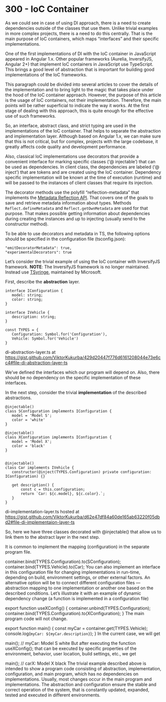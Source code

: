 # 300 - IoC Container

As we could see in case of using DI approach, there is a need to create dependencies outside of the classes that use them. Unlike trivial examples in more complex projects, there is a need to do this centrally. That is the main purpose of IoC containers, which maps “interfaces” and their specific implementations.

One of the first implementations of DI with the IoC container in JavaScript appeared in Angular 1.x. Other popular frameworks (Aurelia, InversifyJS, Angular 2+) that implement IoC containers in JavaScript use TypeScript. This brings a good level of abstraction that is important for building good implementations of the IoC frameworks.

This paragraph could be divided into several articles to cover the details of the implementation and to bring light to the magic that takes place under the hood of the IoC container approach. However, the purpose of this article is the usage of IoC containers, not their implementation. Therefore, the main points will be rather superficial to indicate the way it works. At the first stage of dealing with this approach, this is quite enough for the effective use of such frameworks.

So, an interface, abstract class, and strict typing are used in the implementations of the IoC container. That helps to separate the abstraction and implementation layer. Although based on Angular 1.x, we can make sure that this is not critical, but for complex, projects with the large codebase, it greatly affects code quality and development performance.

Also, classical IoC implementations use decorators that provide a convenient interface for marking specific classes (‘@ injectable’) that can be used as dependencies. In client class, the dependencies are labeled (‘@ inject’) that are tokens and are created using the IoC container. Dependency specific implementation will be known at the time of execution (runtime) and will be passed to the instances of client classes that require its injection.

The decorator methods use the polyfill “reflection-metadata” that implements the [Metadata Reflection API](https://github.com/rbuckton/reflect-metadata). That covers one of the goals to save and retrieve metadata information about types. Methods ```Reflect.defineMetadata``` and ```Reflect.getOwnMetadata``` are used for that purpose. That makes possible getting information about dependencies during creating the instances and up to injecting (usually send to the constructor method).

To be able to use decorators and metadata in TS, the following options should be specified in the configuration file (tsconfig.json):

```
"emitDecoratorMetadata": true,
"experimentalDecorators": true
```

Let’s consider the trivial example of using the IoC container with InversifyJS framework. **NOTE**: The InversifyJS framework is no longer maintained. Instead use [TSyringe](https://github.com/microsoft/tsyringe), maintained by Microsoft.

First, describe the **abstraction** layer.

```
interface IConfiguration {
   model: string;
   color: string;
}

interface IVehicle {
   description: string;
}

const TYPES = {
   Configuration: Symbol.for('Configuration'),
   Vehicle: Symbol.for('Vehicle')
}
```
di-abstraction-layer.ts at https://gist.github.com/ViktorKukurba/429d20447f776d6161208044e73e6cc4#file-di-abstraction-layer-ts

We’ve defined the interfaces which our program will depend on. Also, there should be no dependency on the specific implementation of these interfaces.

In the next step, consider the trivial **implementation** of the described abstractions.

```
@injectable()
class SConfiguration implements IConfiguration {
   model = 'Model S';
   color = 'white'
}

@injectable()
class XConfiguration implements IConfiguration {
   model = 'Model X';
   color = 'black'
}


@injectable()
class Car implements IVehicle {
   constructor(@inject(TYPES.Configuration) private configuration: IConfiguration) {}

   get description() {
       const c = this.configuration;
       return `Car: ${c.model}, ${c.color}.`;
   }
}
```
di-implementation-layer.ts hosted at https://gist.github.com/ViktorKukurba/d62e47df84a60de165ab63220f05dbd2#file-di-implementaion-layer-ts

So, here we have three classes decorated with @injectable() that allow us to link them to the abstract layer in the next step.

It is common to implement the mapping (configuration) in the separate program file.

container.bind<IConfiguration>(TYPES.Configuration).to(SConfiguration);
container.bind<IVehicle>(TYPES.Vehicle).to(Car);
You can also implement an interface in this configuration file for changing implementations in run-time, depending on build, environment settings, or other external factors. An alternative option will be to connect different configuration files — abstraction mapping to one implementation or another one based on the described conditions.
Let’s illustrate it with an example of dynamic dependency change (a function is implemented in a configuration file)

export function useXConfig() {
  container.unbind(TYPES.Configuration);
  container.bind<IConfiguration>(TYPES.Configuration).to(XConfiguration);
}
The main program code will not change.

export function main() {
  const myCar = container.get<IVehicle>(TYPES.Vehicle);
  console.log(`myCar: ${myCar.description}`);
}
In the current case, we will get

main(); // myCar: Model S white
But after executing the function useXConfig(); that can be executed by specific properties of the environment, behavior, user location, build settings, etc., we get

main(); // carX: Model X black
The trivial example described above is intended to show a program code consisting of abstraction, implementation, configuration, and main program, which has no dependencies on implementations. Usually, most changes occur in the main program and implementations. The abstraction and configuration ensure the stable and correct operation of the system, that is constantly updated, expanded, tested and executed in different environments.
